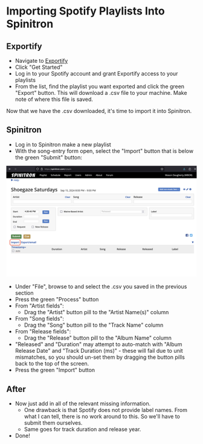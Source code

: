 # Importing Spotify Playlists Into Spinitron

## Exportify

- Navigate to [Exportify](https://rawgit.com/watsonbox/exportify/master/exportify.html)
- Click "Get Started"
- Log in to your Spotify account and grant Exportify access to your playlists
- From the list, find the playlist you want exported and click the green "Export" button. This will download a .csv file to your machine. Make note of where this file is saved.

Now that we have the .csv downloaded, it's time to import it into Spinitron.

## Spinitron

- Log in to Spinitron make a new playlist
- With the song-entry form open, select the "Import" button that is below the green "Submit" button:

![](./playlist-form.png)

- Under "File", browse to and select the .csv you saved in the previous section
- Press the green "Process" button
- From "Artist fields":
  - Drag the "Artist" button pill to the "Artist Name(s)" column
- From "Song fields":
  - Drag the "Song" button pill to the "Track Name" column
- From "Release fields":
  - Drag the "Release" button pill to the "Album Name" column
- "Released" and "Duration" may attempt to auto-match with "Album Release Date" and "Track Duration (ms)" - these will fail due to unit mismatches, so you should un-set them by dragging the button pills back to the top of the screen.
- Press the green "Import" button

## After

- Now just add in all of the relevant missing information.
  - One drawback is that Spotify does not provide label names. From what I can tell, there is no work around to this. So we'll have to submit them ourselves.
  - Same goes for track duration and release year.
- Done!
